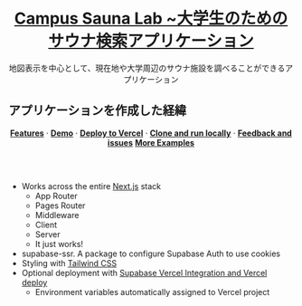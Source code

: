 <a href="https://demo-nextjs-with-supabase.vercel.app/">
  <h1 align="center">Campus Sauna Lab ~大学生のためのサウナ検索アプリケーション</h1>
</a>

<p align="center">
 地図表示を中心として、現在地や大学周辺のサウナ施設を調べることができるアプリケーション
</p>

<h2>アプリケーションを作成した経緯</h2>

<p align="center">
  <a href="#features"><strong>Features</strong></a> ·
  <a href="#demo"><strong>Demo</strong></a> ·
  <a href="#deploy-to-vercel"><strong>Deploy to Vercel</strong></a> ·
  <a href="#clone-and-run-locally"><strong>Clone and run locally</strong></a> ·
  <a href="#feedback-and-issues"><strong>Feedback and issues</strong></a>
  <a href="#more-supabase-examples"><strong>More Examples</strong></a>
</p>
<br/>

##

- Works across the entire [Next.js](https://nextjs.org) stack
  - App Router
  - Pages Router
  - Middleware
  - Client
  - Server
  - It just works!
- supabase-ssr. A package to configure Supabase Auth to use cookies
- Styling with [Tailwind CSS](https://tailwindcss.com)
- Optional deployment with [Supabase Vercel Integration and Vercel deploy](#deploy-your-own)
  - Environment variables automatically assigned to Vercel project
